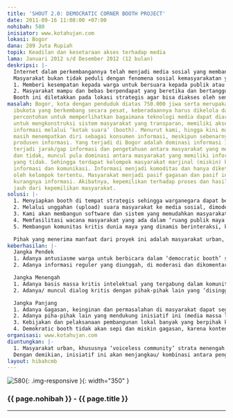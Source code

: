 ```yaml
---
title: 'SHOUT 2.0: DEMOCRATIC CORNER BOOTH PROJECT'
date: 2011-09-16 11:08:00 +07:00
nohibah: 580
inisiator: www.kotahujan.com
lokasi: Bogor
dana: 289 Juta Rupiah
topik: Keadilan dan kesetaraan akses terhadap media
lama: Januari 2012 s/d Desember 2012 (12 bulan)
deskripsi: |-
  Internet dalam perkembangannya telah menjadi media sosial yang membantu masyarakat berekspresi. Meski demikian penggunaannya dirasa belum maksimal, dimana media sosial masih dianggap sebagai wahana yang tidak serius (sekedar media relasai perkawanan) dan tidak mampu menggalang agenda publik (public discourse) berbagai isu sosial kemasyarakatan. Penggunaan new media hakikatnya merupakan suatu bentuk efektif untuk mobilisasi suara publik. Seperti yang pernah kami lakukan untuk mendorong diskursus 2700 orang di jejaring facebook untuk mendesak KPI untuk menyetop penayangan tema TV yang dianggap melanggar nilai etis di sebuah televisi nasional swasta (primitive runaway).
  Masyarakat bukan tidak peduli dengan fenomena sosial kemasyarakatan yang terjadi dan terus berkembang, namun menurut kami harus terdapat media penyampaian agar pesan tepat sasaran dan terus berkembang. Booth Demokrasi merupakan inisiatif memperluas ruang publik, dengan prinsip, yaitu:
  1. Memberi kesempatan kepada warga untuk bersuara kepada publik atau masyarakat lainnya
  2. Masyarakat mampu dan bebas berpendapat yang beretika dan bertanggungjawab dalam bermedia.
  Booth ini diletakkan pada lokasi strategis agar bisa diakses oleh semua kalangan. Isu yang terangkum kemudian oleh pengelola akan dibuka ke ranah diskusi yang lebih luas bersama pelaksana dan pembuat sehingga melibatkan partisipasi masyarakat lebih luas. Booth democracy akan mengacu kepada prinsip both coverage dan studi serta riset dasar.
masalah: Bogor, kota dengan penduduk diatas 750.000 jiwa serta merupakan daerah penyangga
  ibukota yang berkembang secara pesat, keberadaannya harus dikelola dan menjadi daerah
  percontohan untuk memperlihatkan bagaimana teknologi media dapat diarahkan dan dimanfaatkan
  untuk mengkonstruksi sistem masyarakat yang transparan, memiliki akses terhadap
  informasi melalui ‘kotak suara’ (booth). Menurut kami, hingga kini masyarakat Bogor
  masih menempatkan diri sebagai konsumen informasi, meskipun sebenarnya bisa menjadi
  produsen informasi. Yang terjadi di Bogor adalah dominasi informasi ibukota. Selain
  terjadi jarak/gap informasi dan pengetahuan antara masyarakat yang memiliki informasi
  dan tidak, muncul pula dominasi antara masyarakat yang memiliki informasi dan masyarakat
  yang tidak. Sehingga terdapat kelompok masyarakat marjinal (miskin) karena minim
  informasi dan komunikasi. Informasi menjadi komoditas dan hanya diketahui dan dikelola
  oleh kelompok tertentu. Masyarakat menjadi pasif gagasan dan pasif inisiatif karena
  kurangnya informasi. Akibatnya, kepemilikan terhadap proses dan hasil pembangunan
  jauh dari kepemilikan masyarakat.
solusi: |-
  1. Menyiapkan booth di tempat strategis sehingga warganegara dapat berkomunikasi menyuarakan gagasan, opini dan permasalahannya secara bebas, khususnya kepada masyarakat tidak punya akses kepada media dan informasi.
  2. Melalui unggahan (upload) suara masyarakat ke media sosial, dimoderasi dan dikomentari oleh massa kritis melalui teknologi social media, sehingga data dan informasi akan terus berkembang mengikuti.
  3. Kami akan membangun software dan sistem yang memudahkan masyarakat mengirimkan pesan singkat maupun upload video via mobile phone merespon fenomena yang terbangun melalui booth demokrasi.
  4. Memfasilitasi wacana masyarakat yang ada dalam ‘ruang publik maya’ kepada pengambil kebijakan dan atau pelaksana kebijakan dengan ruang dialog kritis, sehingga akan terbentuk masyarakat rasional komunikatif, mampu berdialog secara terbuka, adil dan dalam posisi yang seimbang. Dalam diskursus ini kami melihat akan terjadi snowball-effect terhadap isu yang diangkat
  5. Membangun komunitas kritis dunia maya yang dinamis berinteraksi, kritis terhadap permasalahan sosial urban perkotaan; serta memiliki kebebasan dan etika bermedia.

  Pihak yang menerima manfaat dari proyek ini adalah masyarakat urban, khususnya ‘voiceless community’ strata menengah bawah yang tidak mempunyai akses dan kemampuan memproduksi informasi dan berkomunikasi serta selama ini tertinggal dalam komunikasi pembangunan termasuk tema gender dimasyarakat, wakil rakyat dan pembuat kebijakan lokal/ daerah, dan pelaksana otoritas yaitu SKPD. Dengan demikian, inisiatif ini akan menjangkau/ kombinasi antara penguatan masyarakat marjinal (menengah kebawah), urban di kota Bogor sebagai empathy community dan kaum intelektual muda/ civitas akademika/ masyarakat sipil sebagai basis massa kritis.
keberhasilan: |-
  Jangka Pendek
  1. Adanya antusiasme warga untuk berbicara dalam ‘democratic booth’ serta tema-tema sosial kemasyarakatan yang dapat menjadi sumber dan produsen informasi.
  2. Adanya informasi reguler yang diunggah, di moderasi dan dikomentari melalui social media dalam proyek ini.

  Jangka Menengah
  1. Adanya basis massa kritis intelektual yang tergabung dalam komunitas maya yang dapat memberi ketajaman dan kesahihan informasi yang berkembang.
  2. Adanya/ muncul dialog kritis dengan pihak-pihak lain yang ‘disinggung’ dalam democratic booth baik melalui diskusi maya social media atau kegiatan diskusi publik.

  Jangka Panjang
  1. Adanya Gagasan, keinginan dan permasalahan di masyarakat dapat segara terjawab dan diselesaikan.
  2. Adanya piha-pihak lain yang mendukung inisiatif ini (media massa lain, pengambil kebijakan, warga masyarakat lain).
  3. Kebijakan dan pelaksanaan pembangunan lokal banyak yang berpihak kepada masyarakat lokal.
  4. Demokratic booth tidak akan sepi dan miskin gagasan, karena konten dan temanya selalu berkembang mengikuti dinamika masyarakat.
organisasi: www.kotahujan.com
diuntungkan: |-
  1. Masyarakat urban, khususnya ‘voiceless community’ strata menengah bawah yang tidak mempunyai akses dan kemampuan memproduksi informasi dan berkomunikasi serta selama ini tertinggal dalam komunikasi pembangunan termasuk tema gender dimasyarakat. 2. Wakil Rakyat dan Pembuat Kebijakan Lokal/ daerah 3. Pelaksana otoritas yaitu SKPD
  Dengan demikian, inisiatif ini akan menjangkau/ kombinasi antara penguatan masyarakat marjinal (menengah kebawah), urban di kota Bogor sebagai empathy community dan kaum intelektual muda/ civitas akademika/ masyarakat sipil sebagai basis massa kritis.
layout: hibahcmb
---
```


![580](/static/img/hibahcmb/580.png){: .img-responsive }{: width="350" }

### {{ page.nohibah }} - {{ page.title }}

---
